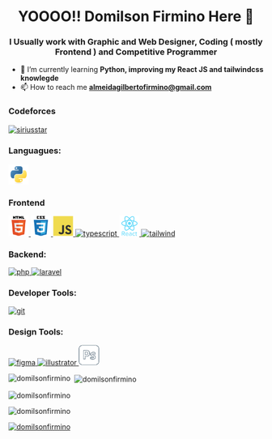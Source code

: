 <h1 align="center">YOOOO!! Domilson Firmino Here 👋</h1>
<h3 align="center">I Usually work with Graphic and Web Designer, Coding ( mostly Frontend ) and Competitive Programmer</h3>

- 🌱 I’m currently learning **Python, improving my React JS and tailwindcss knowlegde**
- 📫 How to reach me **almeidagilbertofirmino@gmail.com**

<!-- Adicionar linguas faladas, adicionar o frontend mentor como foco atual, dessenvolivmento com react js e programação competitiva com python -->

<!-- ADicionar tambem link para uma area com todos os repositorios ordenados por categorias -->
<!-- categorias de repositorios: frontend mentor, Competitive programing e outras -->
<!-- adicionar menos colapsaveis, imagem de capa personalizada e imagem de desenvolvedor lateral -->
<!-- adicionar mais tarde um lnk para os trabalhos de design bem como de web design -->
<h3 align="left">Codeforces</h3>
<p align="left">

<a href="https://codeforces.com/profile/siriusstar" target="blank">
<img align="center" src="https://raw.githubusercontent.com/rahuldkjain/github-profile-readme-generator/master/src/images/icons/Social/codeforces.svg" alt="siriusstar" height="30" width="40" />
</a>

</p>

<h3 align="left">Languagues:</h3>

<p align="left">
 
   <a href="https://www.python.org" target="_blank" rel="noreferrer">
      <img src="https://raw.githubusercontent.com/devicons/devicon/master/icons/python/python-original.svg" alt="python" width="40" height="40"/>
   </a>

</p>

<h3 align="left">Frontend</h3>
<p align="left">

   <a href="https://www.w3.org/html/" target="_blank" rel="noreferrer">
     <img src="https://raw.githubusercontent.com/devicons/devicon/master/icons/html5/html5-original-wordmark.svg" alt="html5" width="40" height="40"/>
   </a>

   <a href="https://www.w3schools.com/css/" target="_blank" rel="noreferrer">
      <img src="https://raw.githubusercontent.com/devicons/devicon/master/icons/css3/css3-original-wordmark.svg" alt="css3" width="40" height="40"/>
   </a>

   <a href="https://developer.mozilla.org/en-US/docs/Web/JavaScript" target="_blank" rel="noreferrer">
      <img src="https://raw.githubusercontent.com/devicons/devicon/master/icons/javascript/javascript-original.svg" alt="javascript" width="40" height="40"/>
   </a>

   <a href="https://www.typescriptlang.org/" target="_blank" rel="noreferrer">
      <img src="https://cdn.iconscout.com/icon/free/png-256/free-typescript-logo-icon-download-in-svg-png-gif-file-formats--programming-language-logos-pack-icons-1174965.png?f=webp&w=256" alt="typescript" width="40" height="40"/>
   </a>

   <a href="https://reactjs.org/" target="_blank" rel="noreferrer">
      <img src="https://raw.githubusercontent.com/devicons/devicon/master/icons/react/react-original-wordmark.svg" alt="react" width="40" height="40"/>
   </a>
 
   <a href="https://tailwindcss.com/" target="_blank" rel="noreferrer">
      <img src="https://www.vectorlogo.zone/logos/tailwindcss/tailwindcss-icon.svg" alt="tailwind" width="40" height="40"/>
   </a>

</p>

<h3 align="left">Backend:</h3>

<p align="left">
   <a href="https://www.php.net/" target="_blank" rel="noreferrer">
      <img src="https://w7.pngwing.com/pngs/87/831/png-transparent-php-hd-logo.png" alt="php" width="40" height="40"/>
   </a>
 
   <a href="https://laravel.com/" target="_blank" rel="noreferrer">
      <img src="https://static-00.iconduck.com/assets.00/laravel-icon-497x512-uwybstke.png" alt="laravel" width="40" height="40"/>
   </a>
</p>

<h3 align="left">Developer Tools:</h3>

<p align="left">
   
   <a href="https://git-scm.com/" target="_blank" rel="noreferrer">
      <img src="https://www.vectorlogo.zone/logos/git-scm/git-scm-icon.svg" alt="git" width="40" height="40"/>
   </a>

</p>

<h3 align="left">Design Tools:</h3>
<p align="left">

   <a href="https://www.figma.com/" target="_blank" rel="noreferrer">
      <img src="https://www.vectorlogo.zone/logos/figma/figma-icon.svg" alt="figma" width="40" height="40"/>
   </a>
   
   <a href="https://www.adobe.com/in/products/illustrator.html" target="_blank" rel="noreferrer">
      <img src="https://www.vectorlogo.zone/logos/adobe_illustrator/adobe_illustrator-icon.svg" alt="illustrator" width="40" height="40"/>
   </a>
   
   <a href="https://www.photoshop.com/en" target="_blank" rel="noreferrer">
      <img src="https://raw.githubusercontent.com/devicons/devicon/master/icons/photoshop/photoshop-line.svg" alt="photoshop" width="40" height="40"/>
   </a>

</p>

<p>

   <img align="left" src="https://github-readme-stats.vercel.app/api/top-langs?username=domilsonfirmino&show_icons=true&locale=en&layout=compact" alt="domilsonfirmino" />

</p>

<p>&nbsp;
   <img align="center" src="https://github-readme-stats.vercel.app/api?username=domilsonfirmino&show_icons=true&locale=en" alt="domilsonfirmino" />
</p>

<p>
   <img align="center" src="https://github-readme-streak-stats.herokuapp.com/?user=domilsonfirmino&" alt="domilsonfirmino" />
</p>

<p align="left"> <img src="https://komarev.com/ghpvc/?username=domilsonfirmino&label=Profile%20views&color=0e75b6&style=flat" alt="domilsonfirmino" /> </p>

<p align="left"> <a href="https://github.com/ryo-ma/github-profile-trophy">
   <img src="https://github-profile-trophy.vercel.app/?username=domilsonfirmino" alt="domilsonfirmino" /></a>
</p>

